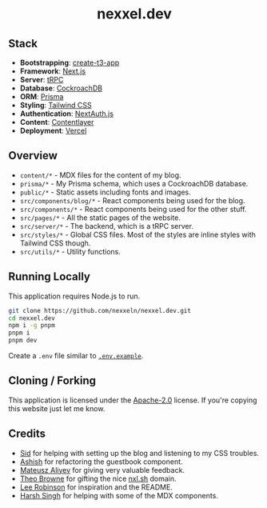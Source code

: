<h1 align="center">nexxel.dev</h1>

## Stack

- **Bootstrapping**: [create-t3-app](https://create.t3.gg/)
- **Framework**: [Next.js](https://nextjs.org/)
- **Server**: [tRPC](https://trpc.io/)
- **Database**: [CockroachDB](https://www.cockroachlabs.com/)
- **ORM**: [Prisma](https://prisma.io/)
- **Styling**: [Tailwind CSS](https://tailwindcss.com/)
- **Authentication**: [NextAuth.js](https://next-auth.js.org/)
- **Content**: [Contentlayer](https://contentlayer.dev/)
- **Deployment**: [Vercel](https://vercel.com/)

## Overview

- `content/*` - MDX files for the content of my blog.
- `prisma/*` - My Prisma schema, which uses a CockroachDB database.
- `public/*` - Static assets including fonts and images.
- `src/components/blog/*` - React components being used for the blog.
- `src/components/*` - React components being used for the other stuff.
- `src/pages/*` - All the static pages of the website.
- `src/server/*` - The backend, which is a tRPC server.
- `src/styles/*` - Global CSS files. Most of the styles are inline styles with Tailwind CSS though.
- `src/utils/*` - Utility functions.

## Running Locally

This application requires Node.js to run.

```bash
git clone https://github.com/nexxeln/nexxel.dev.git
cd nexxel.dev
npm i -g pnpm
pnpm i
pnpm dev
```

Create a `.env` file similar to [`.env.example`](https://github.com/nexxeln/nexxel.dev/blob/main/.env-example).

## Cloning / Forking

This application is licensed under the [Apache-2.0](https://github.com/nexxeln/nexxel.dev/blob/main/LICENSE) license. If you're copying this website just let me know.

## Credits

- [Sid](https://github.com/sidwebworks/) for helping with setting up the blog and listening to my CSS troubles.
- [Ashish](https://github.com/asrvd/) for refactoring the guestbook component.
- [Mateusz Aliyev](https://github.com/mateuszaliyev/) for giving very valuable feedback.
- [Theo Browne](https://t3.gg/) for gifting the nice [nxl.sh](https://nxl.sh) domain.
- [Lee Robinson](https://leerob.io/) for inspiration and the README.
- [Harsh Singh](https://github.com/harshhhdev/) for helping with some of the MDX components.
